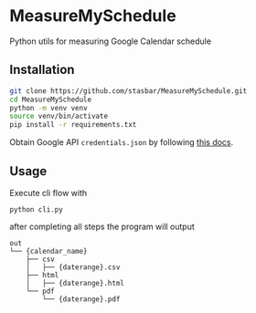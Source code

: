 # MeasureMySchedule

Python utils for measuring Google Calendar schedule

## Installation

```bash
git clone https://github.com/stasbar/MeasureMySchedule.git
cd MeasureMySchedule
python -m venv venv
source venv/bin/activate
pip install -r requirements.txt
```

Obtain Google API `credentials.json` by following [this docs](https://developers.google.com/calendar/quickstart/python).

## Usage

Execute cli flow with

`python cli.py`

after completing all steps the program will output

```console
out
└── {calendar_name}
    ├── csv
    │   ├── {daterange}.csv
    ├── html
    │   ├── {daterange}.html
    └── pdf
        └── {daterange}.pdf
```
